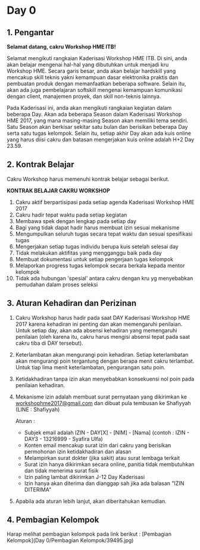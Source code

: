 # Day 0

## 1. Pengantar

**Selamat datang, cakru Workshop HME ITB!**


Selamat mengikuti rangkaian Kaderisasi Workshop HME ITB. Di sini, anda akan belajar mengenai hal-hal yang dibutuhkan untuk menjadi kru Workshop HME. Secara garis besar, anda akan belajar hardskill yang mencakup skill teknis yakni kemampuan dasar elektronika praktis dan pembuatan produk dengan memanfaatkan beberapa software. Selain itu, akan ada juga pembelajaran softskill mengenai kemampuan komunikasi dengan client, manajemen proyek, dan skill non-teknis lainnya.

Pada Kaderisasi ini, anda akan mengikuti rangkaian kegiatan dalam beberapa Day. Akan ada beberapa Season dalam Kaderisasi Workshop HME 2017, yang mana masing-masing Season akan memiliki tema sendiri. Satu Season akan berkisar sekitar satu bulan dan berisikan beberapa Day serta satu tugas kelompok. Selain itu, setiap akhir Day akan ada kuis online yang harus diisi cakru dan batasan mengerjakan kuis online adalah H+2 Day 23.59.

## 2. Kontrak Belajar

Cakru Workshop harus memenuhi kontrak belajar sebagai berikut.

**KONTRAK BELAJAR CAKRU WORKSHOP**

1. Cakru aktif berpartisipasi pada setiap agenda Kaderisasi Workshop HME 2017
2. Cakru hadir tepat waktu pada setiap kegiatan
3. Membawa spek dengan lengkap pada setiap day
4. Bagi yang tidak dapat hadir harus membuat izin sesuai mekanisme
5. Mengumpulkan seluruh tugas secara tepat waktu dan sesuai spesifikasi tugas
6. Mengerjakan setiap tugas individu berupa kuis setelah selesai day
7. Tidak melakukan aktifitas yang mengganggu baik pada day
8. Membuat dokumentasi untuk setiap pengerjaan tugas kelompok
9. Melaporkan progress tugas kelompok secara berkala kepada mentor kelompok 
10. Tidak ada hubungan 'spesial' antara cakru dengan kru yg menyebabkan pemudahan dalam proses seleksi

## 3. Aturan Kehadiran dan Perizinan

1. Cakru Workshop harus hadir pada saat DAY Kaderisasi Workshop HME 2017 karena kehadiran ini penting dan akan memengaruhi penilaian. Untuk setiap day, akan ada absensi kehadiran yang memengaruhi penilaian (oleh karena itu, cakru harus mengisi absensi tepat pada saat cakru tiba di DAY tersebut).

2. Keterlambatan akan mengurangi poin kehadiran. Setiap keterlambatan akan mengurangi poin tergantung dengan berapa menit cakru terlambat. Untuk tiap lima menit keterlambatan, pengurangan satu poin.

3. Ketidakhadiran tanpa izin akan menyebabkan konsekuensi nol poin pada penilaian kehadiran.

4. Mekanisme izin adalah membuat surat pernyataan yang dikirimkan ke workshophme2017@gmail.com dan dibuat pula tembusan ke Shafiyyah (LINE : Shafiyyah)

     Aturan : 
     * Subjek email adalah IZIN - DAY[X] - [NIM] - [Nama] (contoh : IZIN - DAY3 - 13216999 - Syafira Ulfa)
     * Konten email mencakup surat izin dari cakru yang berisikan permohonan izin ketidakhadiran dan alasan
     * Melampirkan surat dokter (jika sakit) atau surat lembaga terkait
     * Surat izin hanya dikirimkan secara online, panitia tidak membutuhkan dan tidak menerima surat fisik
     * Izin paling lambat dikirimkan J-12 Day Kaderisasi
     * Izin hanya akan diterima dan dianggap sah jika ada balasan "IZIN DITERIMA"
  
5. Apabila ada aturan lebih lanjut, akan diberitahukan kemudian.

## 4. Pembagian Kelompok

Harap melihat pembagian kelompok pada link berikut : 
[Pembagian Kelompok](Day 0/Pembagian Kelompok/39495.jpg)





